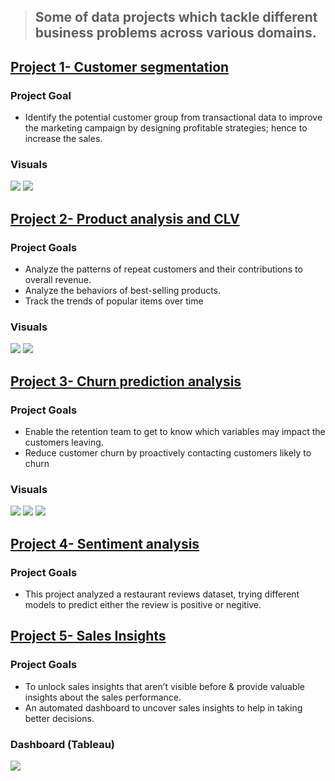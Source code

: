 > ## Some of data projects which tackle different business problems across various domains.

## [**Project 1- Customer segmentation**](https://github.com/egtef/customer-segmentation)
### Project Goal

- Identify the potential customer group from transactional data to improve the marketing campaign by designing profitable strategies; hence to increase the sales.

### Visuals
![](/images/segmentation.png)  ![](/images/customer-seg-1.png)


## [**Project 2- Product analysis and CLV**](https://github.com/egtef/products-clv)
### Project Goals

- Analyze the patterns of repeat customers and their contributions to overall revenue.
- Analyze the behaviors of best-selling products.
- Track the trends of popular items over time

### Visuals
![](/images/clv-1.png)  ![](/images/clv-2.png)


## [**Project 3- Churn prediction analysis**](https://github.com/egtef/Churn-prediction-analysis)
### Project Goals

- Enable the retention team to get to know which variables may impact the customers leaving.
- Reduce customer churn by proactively contacting customers likely to churn

### Visuals
![](/images/churn1.png)  ![](/images/churn2.png) ![](/images/churn3.png)


## [**Project 4- Sentiment analysis**](https://github.com/egtef/sentiment-analysis)
### Project Goals

- This project analyzed a restaurant reviews dataset, trying different models to predict either the review is positive or negitive.



## [**Project 5- Sales Insights**](https://github.com/egtef/Sales-Insights)
### Project Goals

- To unlock sales insights that aren’t visible before & provide valuable insights about the sales performance.
- An automated dashboard to uncover sales insights to help in taking better decisions.


### Dashboard (Tableau)
![](/images/Picturesales.png)
